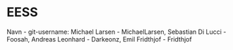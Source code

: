 # EESS

Navn - git-username:
Michael Larsen - MichaelLarsen, 
Sebastian Di Lucci - Foosah, 
Andreas Leonhard - Darkeonz, 
Emil Fridthjof - Fridthjof
